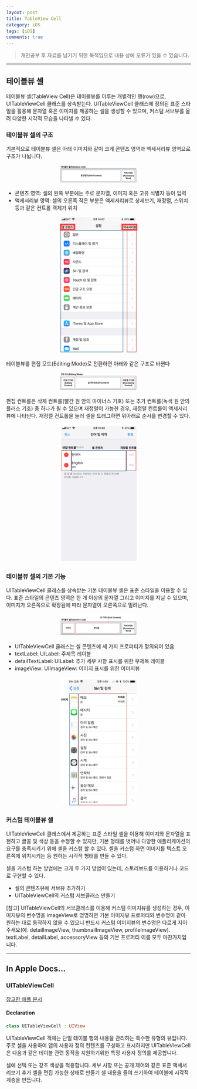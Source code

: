 ```yaml
---
layout: post
title: TableView Cell
category: iOS
tags: [iOS]
comments: true
---
```


> 개인공부 후 자료를 남기기 위한 목적임으로 내용 상에 오류가 있을 수 있습니다.    

<hr>

## 테이블뷰 셀

테이블뷰 셀(TableView Cell)은 테이블뷰를 이루는 개별적인 행(row)으로, UITableViewCell 클래스를 상속받는다. UITableViewCell 클래스에 정의된 표준 스타일을 활용해 문자열 혹은 이미지를 제공하는 셀을 생성할 수 있으며, 커스텀 서브뷰를 올려 다양한 시각적 모습을 나타낼 수 있다.


### 테이블뷰 셀의 구조

기본적으로 테이블뷰 셀은 아래 이미지와 같이 크게 콘텐츠 영역과 액세서리뷰 영역으로 구조가 나뉩니다.

<center>
<figure>
<img src="/assets/post-img/iOS/29.png" alt="" width="50%">
</figure>
</center>

- 콘텐츠 영역: 셀의 왼쪽 부분에는 주로 문자열, 이미지 혹은 고유 식별자 등이 입력
- 액세서리뷰 영역: 셀의 오른쪽 작은 부분은 액세서리뷰로 상세보기, 재정렬, 스위치 등과 같은 컨트롤 객체가 위치


<center>
<figure>
<img src="/assets/post-img/iOS/30.png" alt="" width="50%">
</figure>
</center>


테이블뷰를 편집 모드(Editing Mode)로 전환하면 아래와 같은 구조로 바뀐다


<center>
<figure>
<img src="/assets/post-img/iOS/31.png" alt="" width="50%">
</figure>
</center>


편집 컨트롤은 삭제 컨트롤(빨간 원 안의 마이너스 기호) 또는 추가 컨트롤(녹색 원 안의 플러스 기호) 중 하나가 될 수 있으며 재정렬이 가능한 경우, 재정렬 컨트롤이 액세서리뷰에 나타난다. 재정렬 컨트롤을 눌러 셀을 드래그하면 위아래로 순서를 변경할 수 있다.

<center>
<figure>
<img src="/assets/post-img/iOS/32.png" alt="" width="50%">
</figure>
</center>


### 테이블뷰 셀의 기본 기능

UITableViewCell 클래스를 상속받는 기본 테이블뷰 셀은 표준 스타일을 이용할 수 있다. 표준 스타일의 콘텐츠 영역은 한 개 이상의 문자열 그리고 이미지를 지닐 수 있으며, 이미지가 오른쪽으로 확장됨에 따라 문자열이 오른쪽으로 밀려난다.

<center>
<figure>
<img src="/assets/post-img/iOS/33.png" alt="" width="50%">
</figure>
</center>

- UITableViewCell 클래스는 셀 콘텐츠에 세 가지 프로퍼티가 정의되어 있음
- textLabel: UILabel: 주제목 레이블
- detailTextLabel: UILabel: 추가 세부 사항 표시를 위한 부제목 레이블
- imageView: UIImageView: 이미지 표시를 위한 이미지뷰

<center>
<figure>
<img src="/assets/post-img/iOS/34.png" alt="" width="50%">
</figure>
</center>


### 커스텀 테이블뷰 셀

UITableViewCell 클래스에서 제공하는 표준 스타일 셀을 이용해 이미지와 문자열을 표현하고 글꼴 및 색상 등을 수정할 수 있지만, 기본 형태를 벗어나 다양한 애플리케이션의 요구를 충족시키기 위해 셀을 커스텀 할 수 있다. 셀을 커스텀 하면 이미지를 텍스트 오른쪽에 위치시키는 등 원하는 시각적 형태를 만들 수 있다.

셀을 커스텀 하는 방법에는 크게 두 가지 방법이 있는데, 스토리보드를 이용하거나 코드로 구현할 수 있다.

- 셀의 콘텐츠뷰에 서브뷰 추가하기
- UITableViewCell의 커스텀 서브클래스 만들기

[참고] UITableViewCell의 서브클래스를 이용해 커스텀 이미지뷰를 생성하는 경우, 이미지뷰의 변수명을 imageView로 명명하면 기본 이미지뷰 프로퍼티와 변수명이 같아 원하는 대로 동작하지 않을 수 있으니 반드시 커스텀 이미지뷰의 변수명은 다르게 지어주세요(예. detailImageView, thumbnailImageView, profileImageView). textLabel, detailLabel, accessoryView 등의 기본 프로퍼티 이름 모두 마찬가지입니다.


<hr>

## In Apple Docs...


### UITableViewCell

[참고한 애플 문서](https://developer.apple.com/documentation/uikit/uitableviewcell)

#### Declaration

```swift
class UITableViewCell : UIView
```

UITableViewCell 객체는 단일 테이블 행의 내용을 관리하는 특수한 유형의 뷰입니다. 주로 셀을 사용하여 앱의 사용자 정의 컨텐츠를 구성하고 표시하지만 UITableViewCell은 다음과 같은 테이블 관련 동작을 지원하기위한 특정 사용자 정의를 제공합니다.

셀에 선택 또는 강조 색상을 적용합니다. 세부 사항 또는 공개 제어와 같은 표준 액세서리보기 추가 셀을 편집 가능한 상태로 만들기 셀 내용을 들여 쓰기하여 테이블에 시각적 계층을 만듭니다.
